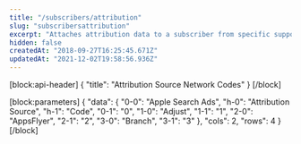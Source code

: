 ```yaml
---
title: "/subscribers/attribution"
slug: "subscribersattribution"
excerpt: "Attaches attribution data to a subscriber from specific supported networks."
hidden: false
createdAt: "2018-09-27T16:25:45.671Z"
updatedAt: "2021-12-02T19:58:56.936Z"
---
```

[block:api-header]
{
  "title": "Attribution Source Network Codes"
}
[/block]

[block:parameters]
{
  "data": {
    "0-0": "Apple Search Ads",
    "h-0": "Attribution Source",
    "h-1": "Code",
    "0-1": "0",
    "1-0": "Adjust",
    "1-1": "1",
    "2-0": "AppsFlyer",
    "2-1": "2",
    "3-0": "Branch",
    "3-1": "3"
  },
  "cols": 2,
  "rows": 4
}
[/block]